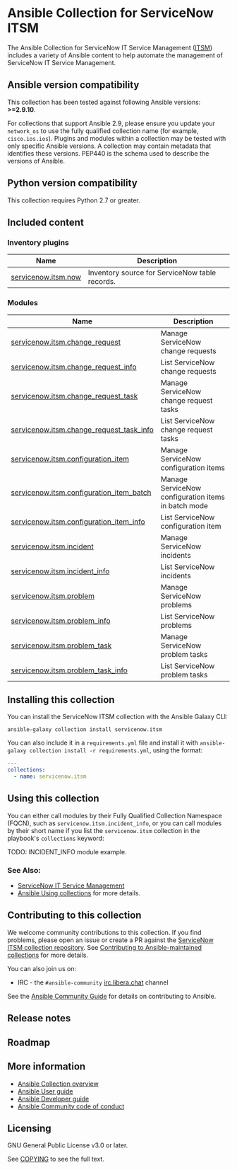 #  Ansible Collection for ServiceNow ITSM

The Ansible Collection for ServiceNow IT Service Management ([ITSM](https://www.servicenow.com/products/itsm.html)) includes a variety of Ansible content to help automate the management of ServiceNow IT Service Management.

<!--start requires_ansible-->
## Ansible version compatibility

This collection has been tested against following Ansible versions: **>=2.9.10**.

For collections that support Ansible 2.9, please ensure you update your `network_os` to use the 
fully qualified collection name (for example, `cisco.ios.ios`). 
Plugins and modules within a collection may be tested with only specific Ansible versions.
A collection may contain metadata that identifies these versions.
PEP440 is the schema used to describe the versions of Ansible.
<!--end requires_ansible-->

## Python version compatibility

This collection requires Python 2.7 or greater.

## Included content

<!--start collection content-->
### Inventory plugins
Name | Description
--- | ---
[servicenow.itsm.now](https://github.com/ansible-collections/servicenow.itsm/blob/main/docs/servicenow.itsm.now_inventory.rst)|Inventory source for ServiceNow table records.

### Modules
Name | Description
--- | ---
[servicenow.itsm.change_request](https://github.com/ansible-collections/servicenow.itsm/blob/main/docs/servicenow.itsm.change_request_module.rst)|Manage ServiceNow change requests
[servicenow.itsm.change_request_info](https://github.com/ansible-collections/servicenow.itsm/blob/main/docs/servicenow.itsm.change_request_info_module.rst)|List ServiceNow change requests
[servicenow.itsm.change_request_task](https://github.com/ansible-collections/servicenow.itsm/blob/main/docs/servicenow.itsm.change_request_task_module.rst)|Manage ServiceNow change request tasks
[servicenow.itsm.change_request_task_info](https://github.com/ansible-collections/servicenow.itsm/blob/main/docs/servicenow.itsm.change_request_task_info_module.rst)|List ServiceNow change request tasks
[servicenow.itsm.configuration_item](https://github.com/ansible-collections/servicenow.itsm/blob/main/docs/servicenow.itsm.configuration_item_module.rst)|Manage ServiceNow configuration items
[servicenow.itsm.configuration_item_batch](https://github.com/ansible-collections/servicenow.itsm/blob/main/docs/servicenow.itsm.configuration_item_batch_module.rst)|Manage ServiceNow configuration items in batch mode
[servicenow.itsm.configuration_item_info](https://github.com/ansible-collections/servicenow.itsm/blob/main/docs/servicenow.itsm.configuration_item_info_module.rst)|List ServiceNow configuration item
[servicenow.itsm.incident](https://github.com/ansible-collections/servicenow.itsm/blob/main/docs/servicenow.itsm.incident_module.rst)|Manage ServiceNow incidents
[servicenow.itsm.incident_info](https://github.com/ansible-collections/servicenow.itsm/blob/main/docs/servicenow.itsm.incident_info_module.rst)|List ServiceNow incidents
[servicenow.itsm.problem](https://github.com/ansible-collections/servicenow.itsm/blob/main/docs/servicenow.itsm.problem_module.rst)|Manage ServiceNow problems
[servicenow.itsm.problem_info](https://github.com/ansible-collections/servicenow.itsm/blob/main/docs/servicenow.itsm.problem_info_module.rst)|List ServiceNow problems
[servicenow.itsm.problem_task](https://github.com/ansible-collections/servicenow.itsm/blob/main/docs/servicenow.itsm.problem_task_module.rst)|Manage ServiceNow problem tasks
[servicenow.itsm.problem_task_info](https://github.com/ansible-collections/servicenow.itsm/blob/main/docs/servicenow.itsm.problem_task_info_module.rst)|List ServiceNow problem tasks

<!--end collection content-->

## Installing this collection

You can install the ServiceNow ITSM collection with the Ansible Galaxy CLI:

    ansible-galaxy collection install servicenow.itsm

You can also include it in a `requirements.yml` file and install it with `ansible-galaxy collection install -r requirements.yml`, using the format:

```yaml
---
collections:
  - name: servicenow.itsm
```

## Using this collection

You can either call modules by their Fully Qualified Collection Namespace (FQCN), such as `servicenow.itsm.incident_info`, or you can call modules by their short name if you list the `servicenow.itsm` collection in the playbook's `collections` keyword:

TODO: INCIDENT_INFO module example.


### See Also:

* [ServiceNow IT Service Management](https://www.servicenow.com/products/itsm.html)
* [Ansible Using collections](https://docs.ansible.com/ansible/latest/user_guide/collections_using.html) for more details.


## Contributing to this collection

We welcome community contributions to this collection. If you find problems, please open an issue or create a PR against the [ServiceNow ITSM collection repository](https://github.com/ansible-collections/servicenow.itsm). See [Contributing to Ansible-maintained collections](https://docs.ansible.com/ansible/devel/community/contributing_maintained_collections.html#contributing-maintained-collections) for more details.

You can also join us on:

- IRC - the ``#ansible-community`` [irc.libera.chat](https://libera.chat/) channel

See the [Ansible Community Guide](https://docs.ansible.com/ansible/latest/community/index.html) for details on contributing to Ansible.


## Release notes
<!--Add a link to a changelog.rst file or an external docsite to cover this information. -->

## Roadmap

<!-- Optional. Include the roadmap for this collection, and the proposed release/versioning strategy so users can anticipate the upgrade/update cycle. -->

## More information

- [Ansible Collection overview](https://github.com/ansible-collections/overview)
- [Ansible User guide](https://docs.ansible.com/ansible/latest/user_guide/index.html)
- [Ansible Developer guide](https://docs.ansible.com/ansible/latest/dev_guide/index.html)
- [Ansible Community code of conduct](https://docs.ansible.com/ansible/latest/community/code_of_conduct.html)

## Licensing

GNU General Public License v3.0 or later.

See [COPYING](https://www.gnu.org/licenses/gpl-3.0.txt) to see the full text.
